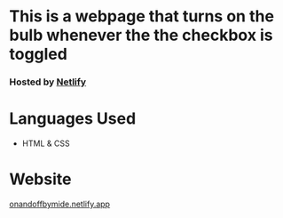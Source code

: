 # This is a webpage that turns on the bulb whenever the the checkbox is toggled

### Hosted by [Netlify](app.netlify.com)

# Languages Used
- HTML & CSS

# Website
[onandoffbymide.netlify.app](https://onandoffbymide.netlify.app/)
